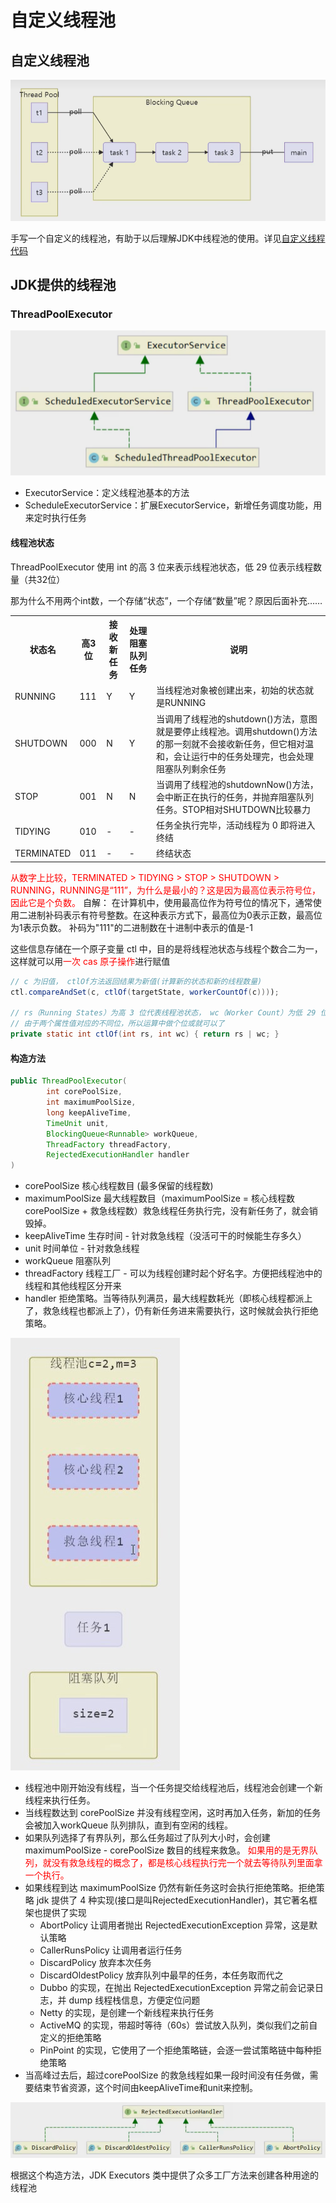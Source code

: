 # 自定义线程池

## 自定义线程池

![自定义线程池组件](../images/20230809001.png)

手写一个自定义的线程池，有助于以后理解JDK中线程池的使用。详见[自定义线程代码](../../../../src/main/java/lin/xi/chun/concurrency/threadpool/custom/TestPool.java)

## JDK提供的线程池

### ThreadPoolExecutor

![线程池接口实现类](../images/20230817001.png)

- ExecutorService：定义线程池基本的方法
- ScheduleExecutorService：扩展ExecutorService，新增任务调度功能，用来定时执行任务

#### 线程池状态

ThreadPoolExecutor 使用 int 的高 3 位来表示线程池状态，低 29 位表示线程数量（共32位）

那为什么不用两个int数，一个存储“状态”，一个存储“数量”呢？原因后面补充……

<table>
    <tr>
        <th>状态名</th>
        <th>高3位</th>
        <th>接收新任务</th>
        <th>处理阻塞队列任务</th>
        <th>说明</th>
    </tr>
    <tr>
        <td>RUNNING</td>
        <td>111</td>
        <td>Y</td>
        <td>Y</td>
        <td>当线程池对象被创建出来，初始的状态就是RUNNING</td>
    </tr>
     <tr>
        <td>SHUTDOWN</td>
        <td>000</td>
        <td>N</td>
        <td>Y</td>
        <td>当调用了线程池的shutdown()方法，意图就是要停止线程池。调用shutdown()方法的那一刻就不会接收新任务，但它相对温和，会让运行中的任务处理完，也会处理阻塞队列剩余任务</td>
    </tr>
    <tr>
        <td>STOP</td>
        <td>001</td>
        <td>N</td>
        <td>N</td>
        <td>当调用了线程池的shutdownNow()方法，会中断正在执行的任务，并抛弃阻塞队列任务。STOP相对SHUTDOWN比较暴力</td>
    </tr>
    <tr>
        <td>TIDYING</td>
        <td>010</td>
        <td>-</td>
        <td>-</td>
        <td>任务全执行完毕，活动线程为 0 即将进入终结</td>
    </tr>
    <tr>
        <td>TERMINATED</td>
        <td>011</td>
        <td>-</td>
        <td>-</td>
        <td>终结状态</td>
    </tr>
</table>

<font color="red">从数字上比较，TERMINATED > TIDYING > STOP > SHUTDOWN > RUNNING，RUNNING是“111”，为什么是最小的？这是因为最高位表示符号位，因此它是个负数。</font>
自解： 在计算机中，使用最高位作为符号位的情况下，通常使用二进制补码表示有符号整数。在这种表示方式下，最高位为0表示正数，最高位为1表示负数。
补码为"111"的二进制数在十进制中表示的值是-1

这些信息存储在一个原子变量 ctl 中，目的是将线程池状态与线程个数合二为一，这样就可以用<font color="red">一次 cas 原子操作</font>进行赋值

```java
// c 为旧值， ctlOf方法返回结果为新值(计算新的状态和新的线程数量)
ctl.compareAndSet(c, ctlOf(targetState, workerCountOf(c))));

// rs（Running States）为高 3 位代表线程池状态， wc（Worker Count）为低 29 位代表线程个数，ctl 是合并它们
// 由于两个属性值对应的不同位，所以运算中做个位或就可以了
private static int ctlOf(int rs, int wc) { return rs | wc; }
```

#### 构造方法
```java
public ThreadPoolExecutor(
        int corePoolSize,
        int maximumPoolSize,
        long keepAliveTime,
        TimeUnit unit,
        BlockingQueue<Runnable> workQueue,
        ThreadFactory threadFactory,
        RejectedExecutionHandler handler
)
```

- corePoolSize 核心线程数目 (最多保留的线程数)
- maximumPoolSize 最大线程数目（maximumPoolSize = 核心线程数corePoolSize + 救急线程数）救急线程任务执行完，没有新任务了，就会销毁掉。
- keepAliveTime 生存时间 - 针对救急线程（没活可干的时候能生存多久）
- unit 时间单位 - 针对救急线程
- workQueue 阻塞队列
- threadFactory 线程工厂 - 可以为线程创建时起个好名字。方便把线程池中的线程和其他线程区分开来
- handler 拒绝策略。当等待队列满员，最大线程数耗光（即核心线程都派上了，救急线程也都派上了），仍有新任务进来需要执行，这时候就会执行拒绝策略。

![线程池接口实现类](../images/20230817002.jpg)

- 线程池中刚开始没有线程，当一个任务提交给线程池后，线程池会创建一个新线程来执行任务。
- 当线程数达到 corePoolSize 并没有线程空闲，这时再加入任务，新加的任务会被加入workQueue 队列排队，直到有空闲的线程。
- 如果队列选择了有界队列，那么任务超过了队列大小时，会创建 maximumPoolSize - corePoolSize 数目的线程来救急。
  <font color="red">如果用的是无界队列，就没有救急线程的概念了，都是核心线程执行完一个就去等待队列里面拿一个执行。</font>
- 如果线程到达 maximumPoolSize 仍然有新任务这时会执行拒绝策略。拒绝策略 jdk 提供了 4 种实现(接口是叫RejectedExecutionHandler)，其它著名框架也提供了实现
  - AbortPolicy 让调用者抛出 RejectedExecutionException 异常，这是默认策略
  - CallerRunsPolicy 让调用者运行任务
  - DiscardPolicy 放弃本次任务
  - DiscardOldestPolicy 放弃队列中最早的任务，本任务取而代之
  - Dubbo 的实现，在抛出 RejectedExecutionException 异常之前会记录日志，并 dump 线程栈信息，方便定位问题
  - Netty 的实现，是创建一个新线程来执行任务
  - ActiveMQ 的实现，带超时等待（60s）尝试放入队列，类似我们之前自定义的拒绝策略
  - PinPoint 的实现，它使用了一个拒绝策略链，会逐一尝试策略链中每种拒绝策略
- 当高峰过去后，超过corePoolSize 的救急线程如果一段时间没有任务做，需要结束节省资源，这个时间由keepAliveTime和unit来控制。

![拒绝策略接口和实现](../images/20230817003.png)

根据这个构造方法，JDK Executors 类中提供了众多工厂方法来创建各种用途的线程池
